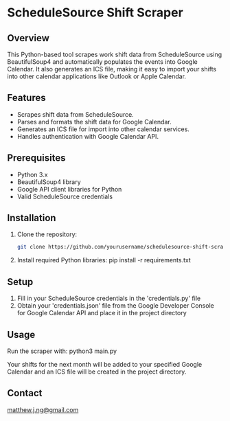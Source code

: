 # ScheduleSource Shift Scraper

## Overview

This Python-based tool scrapes work shift data from ScheduleSource using BeautifulSoup4 and automatically populates the events into Google Calendar. It also generates an ICS file, making it easy to import your shifts into other calendar applications like Outlook or Apple Calendar.

## Features

- Scrapes shift data from ScheduleSource.
- Parses and formats the shift data for Google Calendar.
- Generates an ICS file for import into other calendar services.
- Handles authentication with Google Calendar API.

## Prerequisites

- Python 3.x
- BeautifulSoup4 library
- Google API client libraries for Python
- Valid ScheduleSource credentials

## Installation

1. Clone the repository:

   ```sh
   git clone https://github.com/yourusername/schedulesource-shift-scraper.git

   ```

2. Install required Python libraries:
   pip install -r requirements.txt

## Setup

1. Fill in your ScheduleSource credentials in the 'credentials.py' file
2. Obtain your 'credentials.json' file from the Google Developer Console for Google Calendar API and place it in the project directory

## Usage

Run the scraper with:
python3 main.py

Your shifts for the next month will be added to your specified Google Calendar and an ICS file will be created in the project directory.

## Contact

matthew.j.ng@gmail.com
